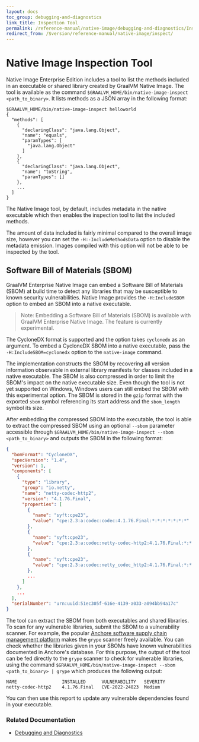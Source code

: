 ```yaml
---
layout: docs
toc_group: debugging-and-diagnostics
link_title: Inspection Tool
permalink: /reference-manual/native-image/debugging-and-diagnostics/InspectTool/
redirect_from: /$version/reference-manual/native-image/inspect/
---
```


# Native Image Inspection Tool

Native Image Enterprise Edition includes a tool to list the methods included in an executable or shared library created by GraalVM Native Image.
The tool is available as the command `$GRAALVM_HOME/bin/native-image-inspect <path_to_binary>`. It lists methods as a JSON array in the following format:

```shell
$GRAALVM_HOME/bin/native-image-inspect helloworld
{
  "methods": [
    {
      "declaringClass": "java.lang.Object",
      "name": "equals",
      "paramTypes": [
        "java.lang.Object"
      ]
    },
    {
      "declaringClass": "java.lang.Object",
      "name": "toString",
      "paramTypes": []
    },
    ...
  ]
}
```

The Native Image tool, by default, includes metadata in the native executable which then enables the inspection tool to list the included methods.

The amount of data included is fairly minimal compared to the overall image size, however you can set the `-H:-IncludeMethodsData` option to disable the metadata emission.
Images compiled with this option will not be able to be inspected by the tool.

## Software Bill of Materials (SBOM)

GraalVM Enterprise Native Image can embed a Software Bill of Materials (SBOM) at build time to detect any libraries that may be susceptible to known security vulnerabilities.
Native Image provides the `-H:IncludeSBOM` option to embed an SBOM into a native executable. 

> Note: Embedding a Software Bill of Materials (SBOM) is available with GraalVM Enterprise Native Image. The feature is currently experimental.

The CycloneDX format is supported and the option takes `cyclonedx` as an argument. 
To embed a CycloneDX SBOM into a native executable, pass the `-H:IncludeSBOM=cyclonedx` option to the `native-image` command. 

The implementation constructs the SBOM by recovering all version information observable in external library manifests for classes included in a native executable. 
The SBOM is also compressed in order to limit the SBOM's impact on the native executable size. 
Even though the tool is not yet supported on Windows, Windows users can still embed the SBOM with this experimental option. 
The SBOM is stored in the `gzip` format with the exported `sbom` symbol referencing its start address and the `sbom_length` symbol its size.

After embedding the compressed SBOM into the executable, the tool is able to extract the compressed SBOM using an optional `--sbom` parameter accessible through `$GRAALVM_HOME/bin/native-image-inspect --sbom <path_to_binary>` and outputs the SBOM in the following format:

```json
{
  "bomFormat": "CycloneDX",
  "specVersion": "1.4",
  "version": 1,
  "components": [
    {
      "type": "library",
      "group": "io.netty",
      "name": "netty-codec-http2",
      "version": "4.1.76.Final",
      "properties": [
        {
          "name": "syft:cpe23",
          "value": "cpe:2.3:a:codec:codec:4.1.76.Final:*:*:*:*:*:*:*"
        },
        {
          "name": "syft:cpe23",
          "value": "cpe:2.3:a:codec:netty-codec-http2:4.1.76.Final:*:*:*:*:*:*:*"
        },
        {
          "name": "syft:cpe23",
          "value": "cpe:2.3:a:codec:netty_codec_http2:4.1.76.Final:*:*:*:*:*:*:*"
        },
        ...
      ]
    },
    ...
  ],
  "serialNumber": "urn:uuid:51ec305f-616e-4139-a033-a094bb94a17c"
}
```

The tool can extract the SBOM from both executables and shared libraries. 
To scan for any vulnerable libraries, submit the SBOM to a vulnerability scanner. 
For example, the popular [Anchore software supply chain management platform](https://anchore.com/) makes the `grype` scanner freely available.
You can check whether the libraries given in your SBOMs have known vulnerabilities documented in Anchore's database. 
For this purpose, the output of the tool can be fed directly to the `grype` scanner to check for vulnerable libraries, using the command `$GRAALVM_HOME/bin/native-image-inspect --sbom <path_to_binary> | grype` which produces the following output:
```shell
NAME                 INSTALLED      VULNERABILITY   SEVERITY
netty-codec-http2    4.1.76.Final   CVE-2022-24823  Medium
```

You can then use this report to update any vulnerable dependencies found in your executable.

### Related Documentation

- [Debugging and Diagnostics](DebuggingAndDiagnostics.md)